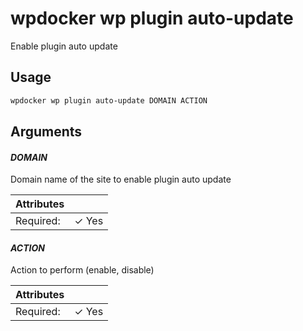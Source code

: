 # wpdocker wp plugin auto-update

Enable plugin auto update

## Usage

```bash
wpdocker wp plugin auto-update DOMAIN ACTION
```

## Arguments

#### *DOMAIN*

Domain name of the site to enable plugin auto update

| Attributes      | &nbsp;
|-----------------|-------------
| Required:       | ✓ Yes

#### *ACTION*

Action to perform (enable, disable)

| Attributes      | &nbsp;
|-----------------|-------------
| Required:       | ✓ Yes


